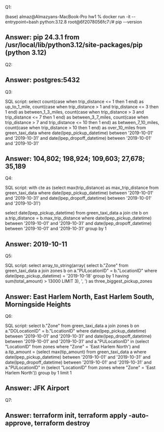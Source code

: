 Q1:

(base) almaz@Almazyans-MacBook-Pro hw1 % docker run -it --entrypoint=bash python:3.12.8
root@6f2078056fc7:/# pip --version

Answer: pip 24.3.1 from /usr/local/lib/python3.12/site-packages/pip (python 3.12)
-------------------------

Q2:

Answer: postgres:5432
-------------------------

Q3:

SQL script:
select
	count(case when trip_distance <= 1 then 1 end) as up_to_1_mile,
	count(case when trip_distance > 1 and trip_distance <= 3 then 1 end) as between_1_3_miles,
	count(case when trip_distance > 3 and trip_distance <= 7 then 1 end) as between_3_7_miles,
	count(case when trip_distance > 7 and trip_distance <= 10 then 1 end) as between_7_10_miles,
	count(case when trip_distance > 10 then 1 end) as over_10_miles
from green_taxi_data
where
	date(lpep_pickup_datetime) between '2019-10-01' and '2019-10-31'
	and date(lpep_dropoff_datetime) between '2019-10-01' and '2019-10-31'

Answer: 104,802; 198,924; 109,603; 27,678; 35,189
-------------------------

Q4:

SQL script:
with cte as 
	(select
		max(trip_distance) as max_trip_distance 
	from green_taxi_data
	where
		date(lpep_pickup_datetime) between '2019-10-01' and '2019-10-31'
		and date(lpep_dropoff_datetime) between '2019-10-01' and '2019-10-31')

select
	date(lpep_pickup_datetime)
from green_taxi_data a join cte b on a.trip_distance = b.max_trip_distance
where
	date(lpep_pickup_datetime) between '2019-10-01' and '2019-10-31'
	and date(lpep_dropoff_datetime) between '2019-10-01' and '2019-10-31'
group by 1

Answer: 2019-10-11
-------------------------

Q5:

SQL script:
select
	array_to_string(array(
		select
			b."Zone"
		from
			green_taxi_data a join zones b on a."PULocationID" = b."LocationID"
		where
			date(lpep_pickup_datetime) = '2019-10-18'
		group by 1
		having sum(total_amount) > 13000 LIMIT 3), ', ') as three_biggest_pickup_zones

Answer: East Harlem North, East Harlem South, Morningside Heights
-------------------------

Q6:

SQL script:
select
	b."Zone"
from
	green_taxi_data a
		join zones b on a."DOLocationID" = b."LocationID"
where
	date(lpep_pickup_datetime) between '2019-10-01' and '2019-10-31'
	and date(lpep_dropoff_datetime) between '2019-10-01' and '2019-10-31'
	and a."PULocationID" in (select "LocationID" from zones where "Zone" = 'East Harlem North')
	and a.tip_amount = 
		(select max(tip_amount) from green_taxi_data a 
		where date(lpep_pickup_datetime) between '2019-10-01' and '2019-10-31'
		and date(lpep_dropoff_datetime) between '2019-10-01' and '2019-10-31'
		and a."PULocationID" in (select "LocationID" from zones where "Zone" = 'East Harlem North'))
group by 1
limit 1

Answer: JFK Airport
-------------------------

Q7:

Answer: terraform init, terraform apply -auto-approve, terraform destroy
-------------------------

